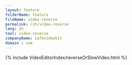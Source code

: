 ```yaml
---
layout: feature
folderName: feature
fileName: video-reverse
permalink: /zh/video-reverse
lang: zh
tool: video-reverse
companyName: safevideokit
domain : com
---
```


{% include VideoEditorIndex/reverseOrSlowVideo.html %}

   